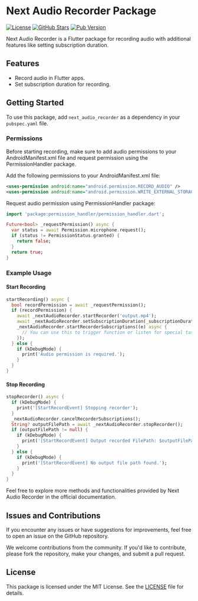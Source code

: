 # Next Audio Recorder Package

[![License](https://img.shields.io/badge/License-MIT-green)](LICENSE)
[![GitHub Stars](https://img.shields.io/github/stars/tranhuudang/next_audio_recorder?style=flat&logo=github&colorB=green&label=stars)](https://github.com/tranhuudang/next_audio_recorder/stargazers)
[![Pub Version](https://img.shields.io/pub/v/next_audio_recorder.svg)](https://pub.dev/packages/next_audio_recorder/)

Next Audio Recorder is a Flutter package for recording audio with additional features like setting subscription duration.

## Features

- Record audio in Flutter apps.
- Set subscription duration for recording.

## Getting Started

To use this package, add `next_audio_recorder` as a dependency in your `pubspec.yaml` file.

### Permissions

Before starting recording, make sure to add audio permissions to your AndroidManifest.xml file and request permission using the PermissionHandler package.

Add the following permissions to your AndroidManifest.xml file:

```xml
<uses-permission android:name="android.permission.RECORD_AUDIO" />
<uses-permission android:name="android.permission.WRITE_EXTERNAL_STORAGE" />
```

Request audio permission using PermissionHandler package:

```dart
import 'package:permission_handler/permission_handler.dart';

Future<bool> _requestPermission() async {
  var status = await Permission.microphone.request();
  if (status != PermissionStatus.granted) {
    return false;
  }
  return true;
}
```

### Example Usage

#### Start Recording

```dart
startRecording() async {
  bool recordPermission = await _requestPermission();
  if (recordPermission) {
    await _nextAudioRecorder.startRecorder('output.mp4');
    await _nextAudioRecorder.setSubscriptionDuration(_subscriptionDuration);
    _nextAudioRecorder.startRecorderSubscriptions((e) async {
      // You can use this to trigger function or listen for special tasks like detecting when the user stops talking.
    });
  } else {
    if (kDebugMode) {
      print('Audio permission is required.');
    }
  }
}
```

#### Stop Recording

```dart
stopRecorder() async {
  if (kDebugMode) {
    print('[StartRecordEvent] Stopping recorder');
  }
  _nextAudioRecorder.cancelRecorderSubscriptions();
  String? outputFilePath = await _nextAudioRecorder.stopRecorder();
  if (outputFilePath != null) {
    if (kDebugMode) {
      print('[StartRecordEvent] Output recorded FilePath: $outputFilePath');
    }
  } else {
    if (kDebugMode) {
      print('[StartRecordEvent] No output file path found.');
    }
  }
}
```

Feel free to explore more methods and functionalities provided by Next Audio Recorder in the official documentation.

## Issues and Contributions

If you encounter any issues or have suggestions for improvements, feel free to open an issue on the GitHub repository.

We welcome contributions from the community. If you'd like to contribute, please fork the repository, make your changes, and submit a pull request.

## License

This package is licensed under the MIT License. See the [LICENSE](LICENSE) file for details.